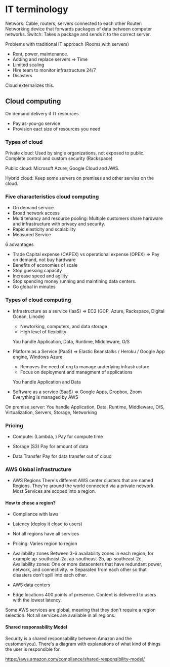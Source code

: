 # IT terminology

Network: Cable, routers, servers connected to each other
Router: Networking device that forwards packages of data between computer networks.
Switch: Takes a package and sends it to the correct server.

Problems with traditional IT approach (Rooms with servers)
- Rent, power, maintenance.
- Adding and replace servers => Time
- Limited scaling
- Hire team to monitor infrastructure 24/7
- Disasters

Cloud externalizes this.

## Cloud computing
On demand delivery if IT resources.
- Pay as-you-go service
- Provision eact size of resources you need

### Types of cloud
Private cloud: Used by single organizations, not exposed to public. Complete control and custom security (Rackspace)

Public cloud: Microsoft Azure, Google Cloud and AWS.

Hybrid cloud: Keep some servers on premises and other servies on the cloud.

### Five characteristics cloud computing
- On demand service
- Broad network access
- Multi tenancy and resource pooling: Multiple customers share hardware and infrastructure with privacy and security.
- Rapid elasticity and scalability
- Measured Service

6 advantages
- Trade Capital expense (CAPEX) vs operational expense (OPEX) => Pay on demand, not buy hardware
- Benefits of economies of scale
- Stop guessing capacity
- Increase speed and agility
- Stop spending money running and maintining data centers.
- Go global in minutes

### Types of cloud computing
- Infrastructure as a service (IaaS) => EC2 (GCP, Azure, Rackspace, Digital Ocean, Linode)
    - Newtorking, computers, and data storage 
    - High level of flexibility

    You handle Application, Data, Runtime, Middleware, O/S

- Platform as a Service (PaaS) => Elastic Beanstalks / Heroku / Google App engine, Windows Azure
    - Removes the need of org to manage underlying infrastructure
    - Focus on deployment and managment of applications

    You handle Application and Data

- Software as a service (SaaS) => Google Apps, Dropbox, Zoom
    Everything is managed by AWS

On premise server:
 You handle Application, Data, Runtime, Middleware, O/S, Virtualization, Servers, Storage, Networking


### Pricing
- Compute: (Lambda, )
Pay for compute time

- Storage (S3)
Pay for amount of data

- Data Transfer
Pay for data transfer out of cloud

### AWS Global infrastructure
- AWS Regions
There's different AWS center clusters that are named Regions. They're around the world connected via a private network.
Most Services are scoped into a region.

#### How to chose a region? 
- Compliance with laws
- Latency (deploy it close to users)
- Not all regions have all services
- Pricing: Varies region to region

- Availability zones
Between 3-6 availability zones in each region, for example ap-southeast-2a, ap-southeast-2b, ap-southeast-2c.
Availability zones: One or more datacenters that have redundant power, network, and connectivity. => Separated from each other so that disasters don't spill into each other.


- AWS data centers

- Edge locations
400 points of presence. Content is delivered to users with the lowest latency.

Some AWS services are global, meaning that they don't require a region selection.
Not all services are available in all regions.

#### Shared responsability Model
Security is a shared responsability between Amazon and the customer(you). There's a diagram with explanations of what kind of things the user is responsible for.

https://aws.amazon.com/compliance/shared-responsibility-model/